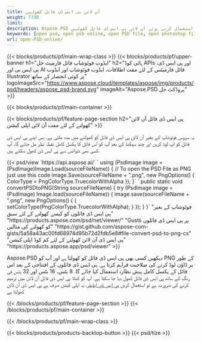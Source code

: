 ```yaml
---
title: آن لائن پی ایس ڈی فائل کھولیں
weight: 7730
limit: 
description: Aspose.PSD کا استعمال کرتے ہوئے آن لائن پی ایس ڈی فائل کھولیں
keywords: [open psd, open psb online, open PSD file, open photoshop file, preview psd]
url: open-PSD-online/
---
```


{{< blocks/products/pf/main-wrap-class >}}
{{< blocks/products/pf/upper-banner h1="ایڈوب فوٹوشاپ فائل فارمیٹ حل" h2="ہائی کوڈ APIs اور پی ایس ڈی، پی ایس بی اور AI فائل فارمیٹس کے لئے مفت اطلاقات، ایڈوب فوٹوشاپ اور ایڈوب Illustrator پر کوئی انحصار کے ساتھ" logoImageSrc="https://www.aspose.cloud/templates/aspose/img/products/psd/headers/aspose_psd-brand.svg" imageAlt="Aspose.PSD پروڈکٹ حل" >}}

{{< blocks/products/pf/main-container >}}

{{< blocks/products/pf/feature-page-section h2="پی ایس ڈی فائل آن لائن کھولنے کے لئے مفت آن لائن اپلی کیشن" >}}
<p>یہ سروس فوٹوشاپ کے بغیر آن لائن پی ایس ڈی فائل کو کھولنے میں مدد ملتی ہے. بس اپنے پی ایس ڈی فائل کو اپ لوڈ کریں اور چند سیکنڈ کے بعد آپ کو اس فائل کا پکسل کامل نقطہ نظر مل جائے گا. آپ کسی بھی ڈیوائس سے پی ایس ڈی کھول سکتے ہیں.</p>
{{< psd/view `https://api.aspose.ai/` 
`    using (PsdImage image = (PsdImage)Image.Load(sourceFileName))
    {
	    // To open the PSD File as PNG just use this code
        image.Save(sourceFileName + ".png",  new PngOptions() {  ColorType = PngColorType.TruecolorWithAlpha });
    }` 
`    public static void convertPSDtoPNG(String sourceFileName) {
    try (PsdImage image = (PsdImage) Image.load(sourceFileName)) {
        image.save(sourceFileName + ".png", new PngOptions() {
        {
            setColorType(PngColorType.TruecolorWithAlpha);
        }
    });
    }
    }` 
"فوٹوشاپ کے بغیر پی ایس ڈی فائلوں کو کیسے کھولنے کے لئے سبق" "https://products.aspose.com/psd/net/viewer/" 
"Gusts پر پی ایس ڈی فائلوں کو کھولنے کی مثالیں" "https://gist.github.com/aspose-com-gists/5a58a43ac00fd68974d95b72d2fdb5e8#file-convert-psd-to-png-cs" 
"پی ایس ڈی آن لائن کھولنے کے لئے کم کوڈ اپلی کیشن" "https://products.aspose.app/psd/viewer" >}}
<p>Aspose.PSD دیکھیں کسی بھی پی ایس ڈی فائل کو کھولتا ہے اور آپ کو PNG کے طور پر ڈاؤن لوڈ کرنے کی صلاحیت فراہم کرتا ہے. پی ایس ڈی فائلوں کے افتتاحی کے بعد اس فائل کے پکسل کامل پیش نظارہ استعمال کیا جائے گا. 8 بٹس، 16 بٹس اور 32 بٹس فی رنگ کے ساتھ پی ایس ڈی فائل کھول دیا جا سکتا ہے. آپ کو کھلا پی ایس ڈی فائل آن لائن میں ترمیم کرنے کی ضرورت ہے تو استعمال کریں <a href="https://products.aspose.app/psd/editor">پی ایس ڈی ایڈیٹر</a>. یہ اپلی کیشن صرف ہے پی ایس ڈی آن لائن کھولتا ہے</p>
{{< /blocks/products/pf/feature-page-section >}}
{{< /blocks/products/pf/main-container >}}


{{< /blocks/products/pf/main-wrap-class >}}

{{< blocks/products/products-backtop-button >}}
{{< psd/tize >}}

